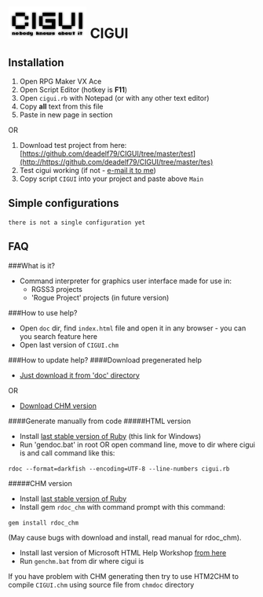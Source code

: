 ![logotip](/logoCIGUI.png)
CIGUI
=====

Installation
---
 1. Open RPG Maker VX Ace
 2. Open Script Editor (hotkey is **F11**)
 3. Open `cigui.rb` with Notepad (or with any other text editor)
 4. Copy **all** text from this file
 5. Paste in new page in <Material> section
 
OR

 1. Download test project from here: [https://github.com/deadelf79/CIGUI/tree/master/test](http://https://github.com/deadelf79/CIGUI/tree/master/tes)
 2. Test cigui working (if not - [e-mail it to me](mailto:deadelf79@gmail.com))
 3. Copy script `CIGUI` into your project and paste above `Main`
 
Simple configurations
---

```
there is not a single configuration yet
```
FAQ
---
###What is it?
 - Command interpreter for graphics user interface made for use in:
   - RGSS3 projects
   - 'Rogue Project' projects (in future version)



###How to use help?
 - Open `doc` dir, find `index.html` file and open it in any browser - you can you search feature here
 - Open last version of `CIGUI.chm`



###How to update help?
####Download pregenerated help
 - [Just download it from 'doc' directory](https://github.com/deadelf79/CIGUI/tree/work-with-text/doc)
 
OR
 
- [Download CHM version](https://github.com/deadelf79/CIGUI/blob/work-with-text/CIGUI.chm)


####Generate manually from code
#####HTML version
 - Install [last stable version of Ruby](http://rubyinstaller.org/ ) (this link for Windows)
 - Run 'gendoc.bat' in root OR open command line, move to dir where cigui is and call command like this:

`rdoc --format=darkfish --encoding=UTF-8 --line-numbers cigui.rb`


#####CHM version
 - Install [last stable version of Ruby](http://rubyinstaller.org/ )
 - Install  gem `rdoc_chm` with command prompt with this command:

`gem install rdoc_chm`

(May cause bugs with download and install, read manual for rdoc_chm).
 
 - Install last version of Microsoft HTML Help Workshop [from here](http://www.microsoft.com/en-us/download/confirmation.aspx?id=21138)
 - Run `genchm.bat` from dir where cigui is
 
If you have problem with CHM generating then try to use HTM2CHM to compile `CIGUI.chm` using source file from `chmdoc` directory
